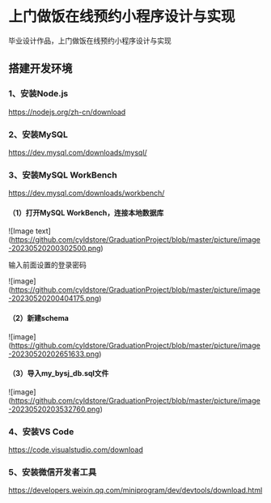 # 上门做饭在线预约小程序设计与实现
毕业设计作品，上门做饭在线预约小程序设计与实现

## 搭建开发环境

### 1、安装Node.js

<a href="https://nodejs.org/zh-cn/download">https://nodejs.org/zh-cn/download</a>

### 2、安装MySQL
<a href="https://dev.mysql.com/downloads/mysql/">https://dev.mysql.com/downloads/mysql/</a>

### 3、安装MySQL WorkBench

<a href="https://dev.mysql.com/downloads/workbench/">https://dev.mysql.com/downloads/workbench/</a>

#### （1）打开MySQL WorkBench，连接本地数据库

![Image text] (https://github.com/cyldstore/GraduationProject/blob/master/picture/image-20230520200302500.png)

<p>输入前面设置的登录密码</p>

![image] (https://github.com/cyldstore/GraduationProject/blob/master/picture/image-20230520200404175.png)

#### （2）新建schema

![image] (https://github.com/cyldstore/GraduationProject/blob/master/picture/image-20230520202651633.png)

#### （3）导入my_bysj_db.sql文件

![image] (https://github.com/cyldstore/GraduationProject/blob/master/picture/image-20230520203532760.png)

### 4、安装VS Code

<a href="https://code.visualstudio.com/download">https://code.visualstudio.com/download</a>

### 5、安装微信开发者工具

<a href="https://developers.weixin.qq.com/miniprogram/dev/devtools/download.html">https://developers.weixin.qq.com/miniprogram/dev/devtools/download.html</a>

